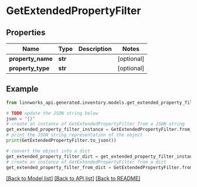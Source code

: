 # GetExtendedPropertyFilter


## Properties

Name | Type | Description | Notes
------------ | ------------- | ------------- | -------------
**property_name** | **str** |  | [optional] 
**property_type** | **str** |  | [optional] 

## Example

```python
from linnworks_api.generated.inventory.models.get_extended_property_filter import GetExtendedPropertyFilter

# TODO update the JSON string below
json = "{}"
# create an instance of GetExtendedPropertyFilter from a JSON string
get_extended_property_filter_instance = GetExtendedPropertyFilter.from_json(json)
# print the JSON string representation of the object
print(GetExtendedPropertyFilter.to_json())

# convert the object into a dict
get_extended_property_filter_dict = get_extended_property_filter_instance.to_dict()
# create an instance of GetExtendedPropertyFilter from a dict
get_extended_property_filter_from_dict = GetExtendedPropertyFilter.from_dict(get_extended_property_filter_dict)
```
[[Back to Model list]](../README.md#documentation-for-models) [[Back to API list]](../README.md#documentation-for-api-endpoints) [[Back to README]](../README.md)


